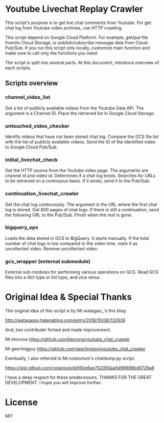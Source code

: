 # Youtube Livechat Replay Crawler

This script's purpose is to get live chat comments from Youtube.
For get chat log from Youtube video archives, use HTTP crawling.

This script depend on Google Cloud Platform.
For example, get/put file from/to Cloud Storage, or publish/subscribe message data from Cloud Pub/Sub.
If you run this script only locally, customize main function and make sure to call only the functions you need.

The script is split into several parts.
At this document, introduce overview of each scripts.

## Scripts overview

### channel_video_list

Get a list of publicly available videos from the Youtube Data API.
The argument is a Channel ID.
Place the retrieved list in Google Cloud Storage.

### untouched_video_checker

Identify videos that have not been stored chat log.
Compare the GCS file list with the list of publicly available videos.
Send the ID of the identified video to Google Cloud Pub/Sub.

### initial_livechat_check

Get the HTTP source from the Youtube video page.
The arguments are channel id and video id.
Determines if a chat log exists.
Searches for URLs to be retrieved on a continuous basis.
If it exists, send it to the Pub/Sub.

### continuation_livechat_crawler

Get the chat log continuously.
The argument is the URL where the first chat log is stored.
Get 800 pages of chat logs.
If there is still a continuation, send the following URL to the Pub/Sub.
Finish when the rest is gone.

### bigquery_ops

Loads the data stored in GCS to BigQuery.
It starts manually.
If the total number of chat logs is low compared to the video time, mark it as uncollected video.
Remove uncollected video.

### gcs_wrapper (external submodule)

External sub-modules for performing various operations on GCS.
Read GCS files into a dict type or list type, and vice versa.

# Original Idea & Special Thanks

The original idea of this script is by Mr.watagasi_'s this blog

http://watagassy.hatenablog.com/entry/2018/10/08/132939

And, two contributer forked and made improvement.

Mr.kkorona
https://github.com/kkorona/youtube_chat_crawler

Mr.geerlingguy
https://github.com/geerlingguy/youtube_chat_crawler

Eventually, I also referred to Mr.nolannlum's chatdump.py script.

https://gist.github.com/nolanlum/dd160e6ae752093aa5d98998bd0728a6

I have a deep respect for these predecessors.
THANKS FOR THE GREAT DEVELOPMENT.
I hope you will improve further.

# License

MIT

